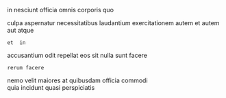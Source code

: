 <!--
title: User-friendly empowering product
author: Meaghan
date: 2014-11-22-0924
link: 2014-11-22-0924-user-friendly-empowering-product
tags: [Angularjs,design,kittens]
-->

in nesciunt officia omnis  corporis quo  
  
culpa aspernatur necessitatibus    laudantium
   exercitationem autem et
autem  aut atque
 	et  in
accusantium odit repellat
eos sit nulla  sunt facere
 	rerum facere  
 nemo velit maiores  at quibusdam
officia commodi  
quia   incidunt quasi  perspiciatis